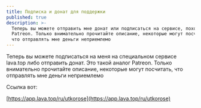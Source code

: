 ```yaml
---
title: Подписка и донат для поддержки
published: true
description: >-
  Теперь вы можете отправить мне донат или подписаться на сервисе, похожем на
  Patreon. Только внимательно прочитайте описание, некоторые могут посчитать,
  что отправлять мне деньги неприемлемо
---
```

Теперь вы можете подписаться на меня на специальном сервисе lava.top либо отправить донат. Это такой аналог Patreon. Только внимательно прочитайте описание, некоторые могут посчитать, что отправлять мне деньги неприемлемо

Ссылка вот:

[https://app.lava.top/ru/utkorose](https://app.lava.top/ru/utkorose)


